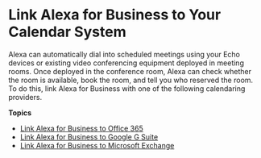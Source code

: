 # Link Alexa for Business to Your Calendar System<a name="manage-calendaring"></a>

Alexa can automatically dial into scheduled meetings using your Echo devices or existing video conferencing equipment deployed in meeting rooms\. Once deployed in the conference room, Alexa can check whether the room is available, book the room, and tell you who reserved the room\. To do this, link Alexa for Business with one of the following calendaring providers\.

**Topics**
+ [Link Alexa for Business to Office 365](office.md)
+ [Link Alexa for Business to Google G Suite](google.md)
+ [Link Alexa for Business to Microsoft Exchange](exchange.md)